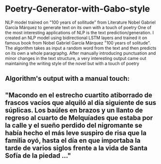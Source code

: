 # Poetry-Generator-with-Gabo-style
NLP model trained on "100 years of sollitude" from Literature Nobel Gabriel García Márquez to generate text on its own with a touch of poetry
One of the most interesting applications of NLP is the text prediction/generation. I created an NLP model using bidirectional LSTM layers and trained it on
famous book from Nobel Gabriel García Márquez "100 years of solitude". The algorithm takes as input a random word from the text and then predicts on its own
a whole paragraphg. After manually introducing punctuation and minor changes in the text structure, a very interesting output came out maintaining the writing style
of the novel but with a touch of poetry

Algorithm's output with a manual touch:
------------------------------------------
"Macondo en el estrecho cuartito atiborrado de frascos vacíos que alquiló al día siguiente de sus súplicas. Los baúles en brazos y un llanto de regreso al cuarto de Melquíades que estaba por la calle y el sueño perdido del nigromante se había hecho el más leve suspiro de risa que la familia oyó, hasta el día en que importaba la tarde de varios siglos frente a la vida de Santa Sofía de la piedad ..."
-------------------------------------------

